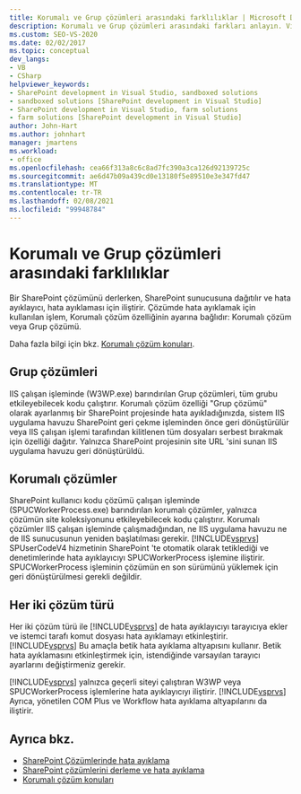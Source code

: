 ```yaml
---
title: Korumalı ve Grup çözümleri arasındaki farklılıklar | Microsoft Docs
description: Korumalı ve Grup çözümleri arasındaki farkları anlayın. Visual Studio 'Nun iki tür çözümle hata ayıklamayla nasıl yaklaşımının nasıl çalıştığını öğrenin.
ms.custom: SEO-VS-2020
ms.date: 02/02/2017
ms.topic: conceptual
dev_langs:
- VB
- CSharp
helpviewer_keywords:
- SharePoint development in Visual Studio, sandboxed solutions
- sandboxed solutions [SharePoint development in Visual Studio]
- SharePoint development in Visual Studio, farm solutions
- farm solutions [SharePoint development in Visual Studio]
author: John-Hart
ms.author: johnhart
manager: jmartens
ms.workload:
- office
ms.openlocfilehash: cea66f313a8c6c8ad7fc390a3ca126d92139725c
ms.sourcegitcommit: ae6d47b09a439cd0e13180f5e89510e3e347fd47
ms.translationtype: MT
ms.contentlocale: tr-TR
ms.lasthandoff: 02/08/2021
ms.locfileid: "99948784"
---
```

# <a name="differences-between-sandboxed-and-farm-solutions"></a>Korumalı ve Grup çözümleri arasındaki farklılıklar
  Bir SharePoint çözümünü derlerken, SharePoint sunucusuna dağıtılır ve hata ayıklayıcı, hata ayıklaması için iliştirir. Çözümde hata ayıklamak için kullanılan işlem, Korumalı çözüm özelliğinin ayarına bağlıdır: Korumalı çözüm veya Grup çözümü.

 Daha fazla bilgi için bkz. [Korumalı çözüm konuları](../sharepoint/sandboxed-solution-considerations.md).

## <a name="farm-solutions"></a>Grup çözümleri
 IIS çalışan işleminde (W3WP.exe) barındırılan Grup çözümleri, tüm grubu etkileyebilecek kodu çalıştırır. Korumalı çözüm özelliği "Grup çözümü" olarak ayarlanmış bir SharePoint projesinde hata ayıkladığınızda, sistem IIS uygulama havuzu SharePoint geri çekme işleminden önce geri dönüştürülür veya IIS çalışan işlemi tarafından kilitlenen tüm dosyaları serbest bırakmak için özelliği dağıtır. Yalnızca SharePoint projesinin site URL 'sini sunan IIS uygulama havuzu geri dönüştürüldü.

## <a name="sandboxed-solutions"></a>Korumalı çözümler
 SharePoint kullanıcı kodu çözümü çalışan işleminde (SPUCWorkerProcess.exe) barındırılan korumalı çözümler, yalnızca çözümün site koleksiyonunu etkileyebilecek kodu çalıştırır. Korumalı çözümler IIS çalışan işleminde çalışmadığından, ne IIS uygulama havuzu ne de IIS sunucusunun yeniden başlatılması gerekir. [!INCLUDE[vsprvs](../sharepoint/includes/vsprvs-md.md)] SPUserCodeV4 hizmetinin SharePoint 'te otomatik olarak tetiklediği ve denetimlerinde hata ayıklayıcıyı SPUCWorkerProcess işlemine iliştirir. SPUCWorkerProcess işleminin çözümün en son sürümünü yüklemek için geri dönüştürülmesi gerekli değildir.

## <a name="either-type-of-solution"></a>Her iki çözüm türü
 Her iki çözüm türü ile [!INCLUDE[vsprvs](../sharepoint/includes/vsprvs-md.md)] de hata ayıklayıcıyı tarayıcıya ekler ve istemci tarafı komut dosyası hata ayıklamayı etkinleştirir. [!INCLUDE[vsprvs](../sharepoint/includes/vsprvs-md.md)] Bu amaçla betik hata ayıklama altyapısını kullanır. Betik hata ayıklamasını etkinleştirmek için, istendiğinde varsayılan tarayıcı ayarlarını değiştirmeniz gerekir.

 [!INCLUDE[vsprvs](../sharepoint/includes/vsprvs-md.md)] yalnızca geçerli siteyi çalıştıran W3WP veya SPUCWorkerProcess işlemlerine hata ayıklayıcıyı iliştirir. [!INCLUDE[vsprvs](../sharepoint/includes/vsprvs-md.md)] Ayrıca, yönetilen COM Plus ve Workflow hata ayıklama altyapılarını da iliştirir.

## <a name="see-also"></a>Ayrıca bkz.
- [SharePoint Çözümlerinde hata ayıklama](../sharepoint/debugging-sharepoint-solutions.md)
- [SharePoint çözümlerini derleme ve hata ayıklama](../sharepoint/building-and-debugging-sharepoint-solutions.md)
- [Korumalı çözüm konuları](../sharepoint/sandboxed-solution-considerations.md)
